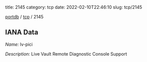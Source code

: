 title: 2145
category: tcp
date: 2022-02-10T22:46:10
slug: tcp/2145

[portdb](/) / [tcp](/category/tcp.html) / 2145


## IANA Data

_Name:_ lv-pici

_Description:_ Live Vault Remote Diagnostic Console Support

